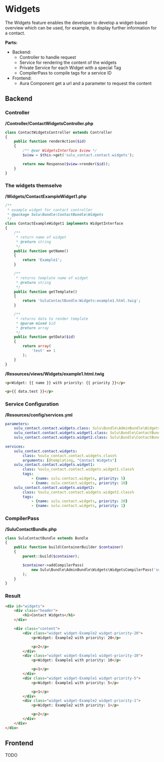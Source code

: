 # Widgets

The Widgets feature enables the developer to develop a widget-based overview which can be used, for example, to display further information for a contact.

__Parts:__

* Backend:
  * Controller to handle request
  * Service for rendering the content of the widgets
  * Private Service for each Widget with a special Tag
  * CompilerPass to compile tags for a service ID
* Frontend:
  * Aura Component get a url and a parameter to request the content
  
## Backend

### Controller

__/Controller/ContactWidgetsController.php__

```php
class ContactWidgetsController extends Controller
{
    public function renderAction($id)
    {
        /** @var WidgetsInterface $view */
        $view = $this->get('sulu_contact.contact.widgets');

        return new Response($view->render($id));
    }
}
```

### The widgets themselve

__/Widgets/ContactExampleWidget1.php__

```php
/**
 * example widget for contact controller
 * @package Sulu\Bundle\ContactBundle\Widgets
 */
class ContactExampleWidget1 implements WidgetInterface
{
    /**
     * return name of widget
     * @return string
     */
    public function getName()
    {
        return 'Example1';
    }

    /**
     * returns template name of widget
     * @return string
     */
    public function getTemplate()
    {
        return 'SuluContactBundle:Widgets:example1.html.twig';
    }

    /**
     * returns data to render template
     * @param mixed $id
     * @return array
     */
    public function getData($id)
    {
        return array(
            'test' => 1
        );
    }
}
```

__/Resources/views/Widgets/example1.html.twig__

```html
<p>Widget: {{ name }} with priority: {{ priority }}</p>

<p>{{ data.test }}</p>
```

### Service Configuration

__/Resources/config/services.yml__

```yml
parameters:
    sulu_contact.contact.widgets.class: Sulu\Bundle\AdminBundle\Widgets\WidgetsHandler
    sulu_contact.contact.widgets.widget1.class: Sulu\Bundle\ContactBundle\Widgets\ContactExampleWidget1
    sulu_contact.contact.widgets.widget2.class: Sulu\Bundle\ContactBundle\Widgets\ContactExampleWidget2
    
services:
    sulu_contact.contact.widgets:
        class: %sulu_contact.contact.widgets.class%
        arguments: [@templating, "Contact Widgets"]
    sulu_contact.contact.widgets.widget1:
        class: %sulu_contact.contact.widgets.widget1.class%
        tags:
            - {name: sulu.contact.widgets, priority: 5}
            - {name: sulu.contact.widgets, priority: 10}
    sulu_contact.contact.widgets.widget2:
        class: %sulu_contact.contact.widgets.widget2.class%
        tags:
            - {name: sulu.contact.widgets, priority: 20}
            - {name: sulu.contact.widgets, priority: 1}
```

### CompilerPass

__/SuluContactBundle.php__

```php
class SuluContactBundle extends Bundle
{
    public function build(ContainerBuilder $container)
    {
        parent::build($container);

        $container->addCompilerPass(
            new Sulu\Bundle\AdminBundle\Widgets\WidgetsCompilerPass('sulu_contact.contact.widgets', 'sulu.contact.widgets')
        );
    }
}
```

### Result

```html
<div id="widgets">
    <div class="header">
        <h1>Contact Widgets</h1>
    </div>

    <div class="content">
        <div class="widget widget-Example2 widget-priority-20">
            <p>Widget: Example2 with priority: 20</p>

            <p>2</p>
        </div>
        <div class="widget widget-Example1 widget-priority-10">
            <p>Widget: Example1 with priority: 10</p>

            <p>1</p>
        </div>
        <div class="widget widget-Example1 widget-priority-5">
            <p>Widget: Example1 with priority: 5</p>

            <p>1</p>
        </div>
        <div class="widget widget-Example2 widget-priority-1">
            <p>Widget: Example2 with priority: 1</p>

            <p>2</p>
        </div>
    </div>
</div>
```

## Frontend

TODO
